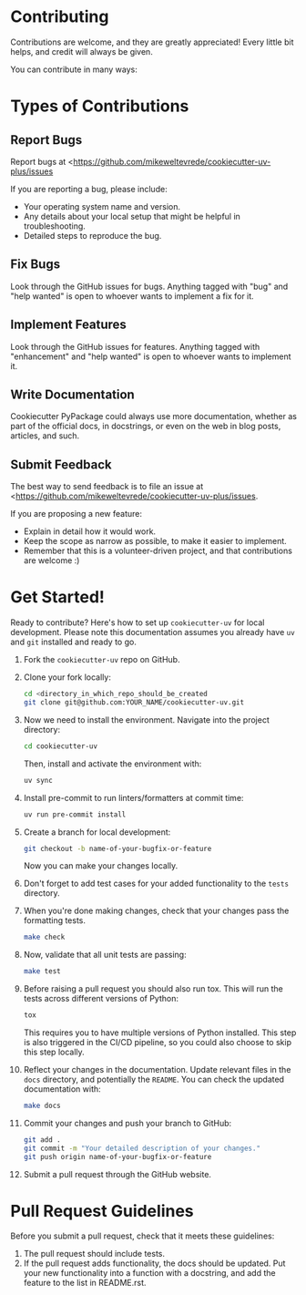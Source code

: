 # Contributing

Contributions are welcome, and they are greatly appreciated!
Every little bit helps, and credit will always be given.

You can contribute in many ways:

# Types of Contributions

## Report Bugs

Report bugs at <https://github.com/mikeweltevrede/cookiecutter-uv-plus/issues

If you are reporting a bug, please include:

- Your operating system name and version.
- Any details about your local setup that might be helpful in troubleshooting.
- Detailed steps to reproduce the bug.

## Fix Bugs

Look through the GitHub issues for bugs.
Anything tagged with "bug" and "help wanted" is open to whoever wants to implement a fix for it.

## Implement Features

Look through the GitHub issues for features.
Anything tagged with "enhancement" and "help wanted" is open to whoever wants to implement it.

## Write Documentation

Cookiecutter PyPackage could always use more documentation, whether as part of the official docs, in docstrings, or even on the web in blog posts, articles, and such.

## Submit Feedback

The best way to send feedback is to file an issue at <https://github.com/mikeweltevrede/cookiecutter-uv-plus/issues.

If you are proposing a new feature:

- Explain in detail how it would work.
- Keep the scope as narrow as possible, to make it easier to implement.
- Remember that this is a volunteer-driven project, and that contributions are welcome :)

# Get Started!

Ready to contribute? Here\'s how to set up `cookiecutter-uv` for local development.
Please note this documentation assumes you already have `uv` and `git` installed and ready to go.

1. Fork the `cookiecutter-uv` repo on GitHub.

2. Clone your fork locally:

    ```bash
    cd <directory_in_which_repo_should_be_created
    git clone git@github.com:YOUR_NAME/cookiecutter-uv.git
    ```

3. Now we need to install the environment.
   Navigate into the project directory:

    ```bash
    cd cookiecutter-uv
    ```
    
    Then, install and activate the environment with:
    
    ```bash
    uv sync
    ```

4. Install pre-commit to run linters/formatters at commit time:

    ```bash
   uv run pre-commit install
    ```

5. Create a branch for local development:

    ```bash
    git checkout -b name-of-your-bugfix-or-feature
    ```
    
    Now you can make your changes locally.

6. Don\'t forget to add test cases for your added functionality to the `tests` directory.

7. When you\'re done making changes, check that your changes pass the formatting tests.

    ```bash
    make check
    ```

8. Now, validate that all unit tests are passing:

    ```bash
    make test
    ```

9. Before raising a pull request you should also run tox. This will run the tests across different versions of Python:

    ```bash
    tox
    ```

    This requires you to have multiple versions of Python installed.
    This step is also triggered in the CI/CD pipeline, so you could also choose to skip this step locally.

10. Reflect your changes in the documentation. Update relevant files in the `docs` directory, and potentially the `README`.
    You can check the updated documentation with:

    ```bash
    make docs
    ```

11. Commit your changes and push your branch to GitHub:

    ```bash
    git add .
    git commit -m "Your detailed description of your changes."
    git push origin name-of-your-bugfix-or-feature
    ```

12. Submit a pull request through the GitHub website.

# Pull Request Guidelines

Before you submit a pull request, check that it meets these guidelines:

1.  The pull request should include tests.
2.  If the pull request adds functionality, the docs should be updated.
    Put your new functionality into a function with a docstring, and add the feature to the list in README.rst.
